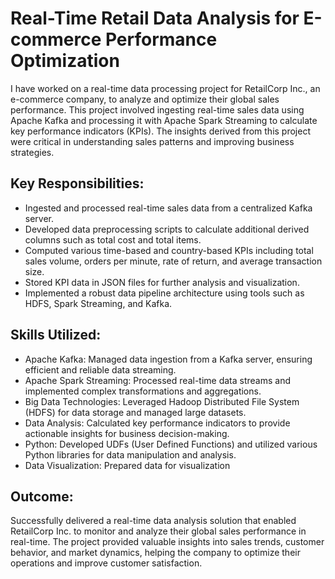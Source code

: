 # Real-Time Retail Data Analysis for E-commerce Performance Optimization

I have worked on a real-time data processing project for RetailCorp Inc., an e-commerce company, to analyze and optimize their global sales performance. This project involved ingesting real-time sales data using Apache Kafka and processing it with Apache Spark Streaming to calculate key performance indicators (KPIs). The insights derived from this project were critical in understanding sales patterns and improving business strategies.

## Key Responsibilities:
- Ingested and processed real-time sales data from a centralized Kafka server.
- Developed data preprocessing scripts to calculate additional derived columns such as total cost and total items.
- Computed various time-based and country-based KPIs including total sales volume, orders per minute, rate of return, and average transaction size.
- Stored KPI data in JSON files for further analysis and visualization.
- Implemented a robust data pipeline architecture using tools such as HDFS, Spark Streaming, and Kafka.

## Skills Utilized:
- Apache Kafka: Managed data ingestion from a Kafka server, ensuring efficient and reliable data streaming.
- Apache Spark Streaming: Processed real-time data streams and implemented complex transformations and aggregations.
- Big Data Technologies: Leveraged Hadoop Distributed File System (HDFS) for data storage and managed large datasets.
- Data Analysis: Calculated key performance indicators to provide actionable insights for business decision-making.
- Python: Developed UDFs (User Defined Functions) and utilized various Python libraries for data manipulation and analysis.
- Data Visualization: Prepared data for visualization

## Outcome:
Successfully delivered a real-time data analysis solution that enabled RetailCorp Inc. to monitor and analyze their global sales performance in real-time. The project provided valuable insights into sales trends, customer behavior, and market dynamics, helping the company to optimize their operations and improve customer satisfaction.
